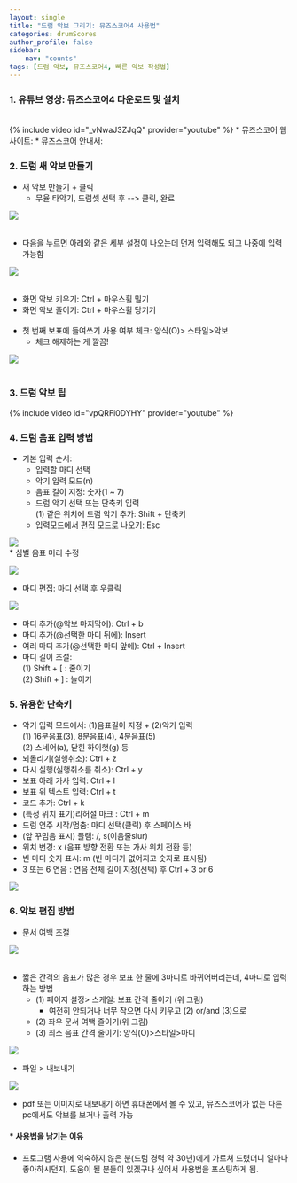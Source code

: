 ```yaml
---
layout: single
title: "드럼 악보 그리기: 뮤즈스코어4 사용법"
categories: drumScores
author_profile: false
sidebar:
    nav: "counts"
tags: [드럼 악보, 뮤즈스코어4, 빠른 악보 작성법]
---
```


### 1. 유튜브 영상: 뮤즈스코어4 다운로드 및 설치
<br/>
{% include video id="_vNwaJ3ZJqQ" provider="youtube" %}
* 뮤즈스코어 웹사이트: <https://musescore.org/ko>
* 뮤즈스코어 안내서: <https://musescore.org/ko/handbook>

### 2. 드럼 새 악보 만들기
* 새 악보 만들기 + 클릭
  * 무율 타악기, 드럼셋 선택 후 --> 클릭, 완료  

![](/images/2024-02-28-드럼악보/새악보만들기.png)<br/><br/>
* 다음을 누르면 아래와 같은 세부 설정이 나오는데 먼저 입력해도 되고 나중에 입력 가능함  

![](/images/2024-02-28-드럼악보/추가악보설정.png)<br/><br/>
  * 화면 악보 키우기: Ctrl + 마우스휠 밀기  
  * 화면 악보 줄이기: Ctrl + 마우스휠 당기기<br/><br/>
* 첫 번째 보표에 들여쓰기 사용 여부 체크: 양식(O)> 스타일>악보 
  * 체크 해제하는 게 깔끔! 

![](/images/2024-02-28-드럼악보/첫번째보표들여쓰기.png)  
<br/>

### 3. 드럼 악보 팁
{% include video id="vpQRFi0DYHY" provider="youtube" %}

### 4. 드럼 음표 입력 방법
* 기본 입력 순서:  
  * 입력할 마디 선택  
  * 악기 입력 모드(n)  
  * 음표 길이 지정: 숫자(1 ~ 7)  
  * 드럼 악기 선택 또는 단축키 입력  
    (1) 같은 위치에 드럼 악기 추가: Shift + 단축키  
  * 입력모드에서 편집 모드로 나오기: Esc  
  
<img src="/images/2024-02-28-드럼악보/단축키로빠른입력.gif"/>
<br/>
* 심벌 음표 머리 수정  

![](/images/2024-02-28-드럼악보/심벌음표머리.png)
* 마디 편집: 마디 선택 후 우클릭  

![](/images/2024-02-28-드럼악보/마디삽입.png)
* 마디 추가(@악보 마지막에): Ctrl + b  
* 마디 추가(@선택한 마디 뒤에): Insert  
* 여러 마디 추가(@선택한 마디 앞에): Ctrl + Insert  
* 마디 길이 조절:  
  (1) Shift + [ : 줄이기  
  (2) Shift + ] : 늘이기  

### 5. 유용한 단축키
* 악기 입력 모드에서: (1)음표길이 지정 + (2)악기 입력<br/>
    (1) 16분음표(3), 8분음표(4), 4분음표(5)<br/>
    (2) 스네어(a), 닫힌 하이햇(g) 등
* 되돌리기(실행취소): Ctrl + z
* 다시 실행(실행취소를 취소): Ctrl + y
* 보표 아래 가사 입력: Ctrl + l
* 보표 위 텍스트 입력: Ctrl + t
* 코드 추가: Ctrl + k
* (특정 위치 표기)리허설 마크 : Ctrl + m
* 드럼 연주 시작/멈춤: 마디 선택(클릭) 후 스페이스 바
* (앞 꾸밈음 표시) 플램: /, s(이음줄slur)
* 위치 변경: x (음표 방향 전환 또는 가사 위치 전환 등)
* 빈 마디 숫자 표시: m (빈 마디가 없어지고 숫자로 표시됨)
* 3 또는 6 연음 : 연음 전체 길이 지정(선택) 후 Ctrl + 3 or 6  

![](/images/2024-02-28-드럼악보/6연음입력예시.gif)

### 6. 악보 편집 방법
* 문서 여백 조절  

![](/images/2024-02-28-드럼악보/여백조정-보표간격스케일.png)<br/><br/>
* 짧은 간격의 음표가 많은 경우 보표 한 줄에 3마디로 바뀌어버리는데, 4마디로 입력하는 방법
  * (1) 페이지 설정> 스케일: 보표 간격 줄이기 (위 그림)
    * 여전히 안되거나 너무 작으면 다시 키우고 (2) or/and (3)으로
  * (2) 좌우 문서 여백 줄이기(위 그림)
  * (3) 최소 음표 간격 줄이기: 양식(O)>스타일>마디  

![](/images/2024-02-28-드럼악보/최소음표간격.png)

* 파일 > 내보내기  

![](/images/2024-02-28-드럼악보/내보내기.png)
  * pdf 또는 이미지로 내보내기 하면 휴대폰에서 볼 수 있고, 뮤즈스코어가 없는 다른 pc에서도 악보를 보거나 출력 가능

#### * 사용법을 남기는 이유
* 프로그램 사용에 익숙하지 않은 분(드럼 경력 약 30년)에게 가르쳐 드렸더니 얼마나 좋아하시던지, 도움이 될 분들이 있겠구나 싶어서 사용법을 포스팅하게 됨.